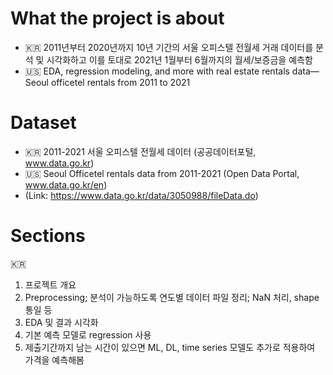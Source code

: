 # What the project is about
- 🇰🇷 2011년부터 2020년까지 10년 기간의 서울 오피스텔 전월세 거래 데이터를 분석 및 시각화하고 이를 토대로 2021년 1월부터 6월까지의 월세/보증금을 예측함
- 🇺🇸 EDA, regression modeling, and more with real estate rentals data—Seoul officetel rentals from 2011 to 2021 

# Dataset
- 🇰🇷 2011-2021 서울 오피스텔 전월세 데이터 (공공데이터포털, www.data.go.kr)
- 🇺🇸 Seoul Officetel rentals data from 2011-2021 (Open Data Portal, www.data.go.kr/en)
- (Link: https://www.data.go.kr/data/3050988/fileData.do)

# Sections
🇰🇷 
1. 프로젝트 개요
2. Preprocessing; 분석이 가능하도록 연도별 데이터 파일 정리; NaN 처리, shape 통일 등
3. EDA 및 결과 시각화
4. 기본 예측 모델로 regression 사용
5. 제출기간까지 남는 시간이 있으면 ML, DL, time series 모델도 추가로 적용하여 가격을 예측해봄
